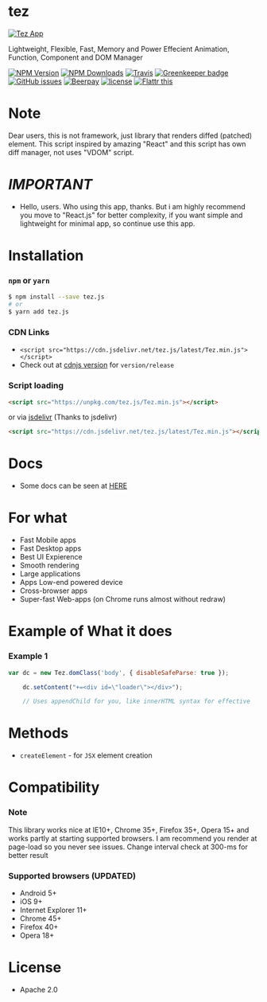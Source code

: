 # tez
[![Tez App][tez-image]][tez-url]

Lightweight, Flexible, Fast, Memory and Power Effecient Animation, Function, Component and DOM Manager

[![NPM Version][npm-image]][npm-url]
[![NPM Downloads][downloads-image]][downloads-url]
[![Travis](https://img.shields.io/travis/dalisoft/tez.svg)](http://github.com/dalisoft/tez)
[![Greenkeeper badge](https://badges.greenkeeper.io/dalisoft/tez.svg)](https://greenkeeper.io/)
[![GitHub issues](https://img.shields.io/github/issues/dalisoft/tez.svg)](http://github.com/dalisoft/tez/issues)
[![Beerpay](https://img.shields.io/beerpay/dalisoft/tez.svg)](https://beerpay.io/dalisoft/tez/)
[![license](https://img.shields.io/github/license/dalisoft/tez.svg)](https://github.com/dalisoft/tez/blob/master/LICENSE)
[![Flattr this][flattr-image]][flattr-url]

# Note
Dear users, this is not framework, just library that renders diffed (patched) element. This script inspired by amazing "React" and this script has own diff manager, not uses "VDOM" script.

# *IMPORTANT*
* Hello, users. Who using this app, thanks. But i am highly recommend you move to "React.js" for better complexity, if you want simple and lightweight for minimal app, so continue use this app.

# Installation

### `npm` or `yarn`

```bash
$ npm install --save tez.js
# or
$ yarn add tez.js
```

### CDN Links

* `<script src="https://cdn.jsdelivr.net/tez.js/latest/Tez.min.js"></script>`
* Check out at [cdnjs version](https://cdnjs.com/libraries/tez.js) for `version/release`

### Script loading

```html
<script src="https://unpkg.com/tez.js/Tez.min.js"></script>
```

or via [jsdelivr](http://www.jsdelivr.com/) (Thanks to jsdelivr)
```html
<script src="https://cdn.jsdelivr.net/tez.js/latest/Tez.min.js"></script>
```

# Docs
* Some docs can be seen at <a href="https://github.com/dalisoft/tez/tree/master/docs">HERE</a>

# For what
* Fast Mobile apps
* Fast Desktop apps
* Best UI Expierence
* Smooth rendering
* Large applications
* Apps Low-end powered device
* Cross-browser apps
* Super-fast Web-apps (on Chrome runs almost without redraw)

# Example of What it does

### Example 1

```javascript
var dc = new Tez.domClass('body', { disableSafeParse: true });

	dc.setContent("+=<div id=\"loader\"></div>");

	// Uses appendChild for you, like innerHTML syntax for effective
```

# Methods
* `createElement` - for `JSX` element creation

# Compatibility

### Note
This library works nice at IE10+, Chrome 35+, Firefox 35+, Opera 15+ and works partly at starting supported browsers.
I am recommend you render at page-load so you never see issues. Change interval check at 300-ms for better result

### Supported browsers (UPDATED)

* Android 5+
* iOS 9+
* Internet Explorer 11+
* Chrome 45+
* Firefox 40+
* Opera 18+

# License
* Apache 2.0

[tez-image]: https://raw.githubusercontent.com/dalisoft/tez/master/tez-logo.png
[tez-url]: https://github.com/dalisoft/tez/
[npm-image]: https://img.shields.io/npm/v/tez.js.svg
[npm-url]: https://npmjs.org/package/tez.js
[downloads-image]: https://img.shields.io/npm/dm/tez.js.svg
[downloads-url]: https://npmjs.org/package/tez.js
[flattr-image]: https://api.flattr.com/button/flattr-badge-large.png
[flattr-url]: https://flattr.com/thing/0bfc4bbb6273be0e5abeb8fa5e0c71a8
